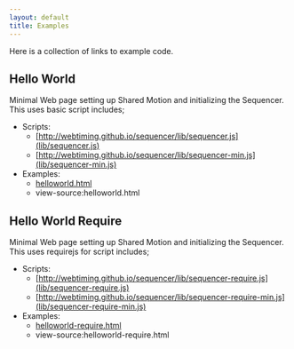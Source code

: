 ```yaml
---
layout: default
title: Examples
---
```


Here is a collection of links to example code.


<a name="helloworld"></a>
## Hello World

Minimal Web page setting up Shared Motion and initializing the Sequencer. This uses basic script includes;

- Scripts:
	- [http://webtiming.github.io/sequencer/lib/sequencer.js](lib/sequencer.js)
	- [http://webtiming.github.io/sequencer/lib/sequencer-min.js](lib/sequencer-min.js)
- Examples:
	- [helloworld.html](examples/helloworld.html)
	- <a onclick="window.location = get_view_source_url('examples/helloworld.html');">view-source:helloworld.html</a>


<a name="helloworld-require"></a>
## Hello World Require

Minimal Web page setting up Shared Motion and initializing the Sequencer. This uses requirejs for script includes; 

- Scripts:
	- [http://webtiming.github.io/sequencer/lib/sequencer-require.js](lib/sequencer-require.js) 
	- [http://webtiming.github.io/sequencer/lib/sequencer-require-min.js](lib/sequencer-require-min.js)
- Examples:
	- [helloworld-require.html](examples/helloworld-require.html)
	- <a onclick="window.location = get_view_source_url('examples/helloworld-require.html');">view-source:helloworld-require.html</a>
